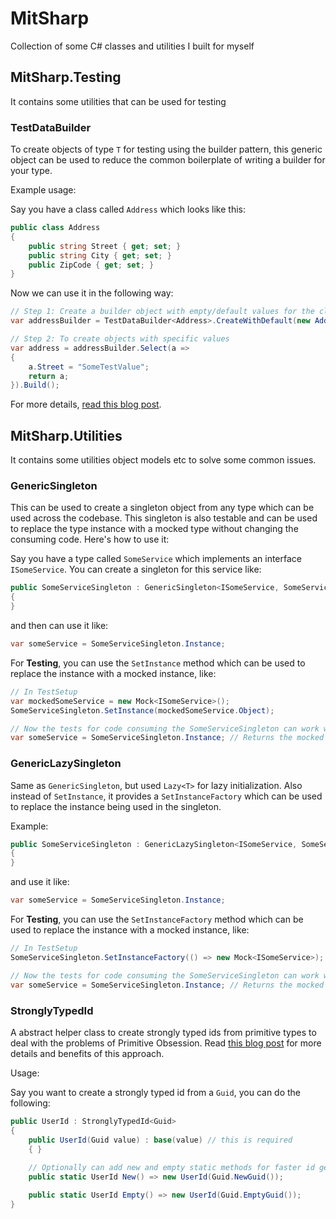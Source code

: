 # MitSharp

Collection of some C# classes and utilities I built for myself

## MitSharp.Testing

It contains some utilities that can be used for testing

### TestDataBuilder<T>

To create objects of type `T` for testing using the builder pattern, this generic object can be used to reduce the common boilerplate of writing a builder for your type.

Example usage:

Say you have a class called `Address` which looks like this:

```cs
public class Address
{
    public string Street { get; set; }
    public string City { get; set; }
    public ZipCode { get; set; }
}
```

Now we can use it in the following way:

```cs
// Step 1: Create a builder object with empty/default values for the class
var addressBuilder = TestDataBuilder<Address>.CreateWithDefault(new Address("", "", new ZipCode())); // can also use the constructor

// Step 2: To create objects with specific values
var address = addressBuilder.Select(a =>
{
    a.Street = "SomeTestValue";
    return a;
}).Build();
```

For more details, [read this blog post](https://blog.ploeh.dk/2017/08/21/generalised-test-data-builder/).

## MitSharp.Utilities

It contains some utilities object models etc to solve some common issues.

### GenericSingleton

This can be used to create a singleton object from any type which can be used across the codebase. This singleton is also testable and can be used to replace the type instance with a mocked type without changing the consuming code. Here's how to use it:

Say you have a type called `SomeService` which implements an interface `ISomeService`. You can create a singleton for this service like:

```cs
public SomeServiceSingleton : GenericSingleton<ISomeService, SomeService>
{
}
```

and then can use it like:

```cs
var someService = SomeServiceSingleton.Instance;
```

For **Testing**, you can use the `SetInstance` method which can be used to replace the instance with a mocked instance, like:

```cs
// In TestSetup
var mockedSomeService = new Mock<ISomeService>();
SomeServiceSingleton.SetInstance(mockedSomeService.Object);

// Now the tests for code consuming the SomeServiceSingleton can work without any changes.
var someService = SomeServiceSingleton.Instance; // Returns the mocked object
```

### GenericLazySingleton

Same as `GenericSingleton`, but used `Lazy<T>` for lazy initialization. Also instead of `SetInstance`, it provides a `SetInstanceFactory` which can be used to replace the instance being used in the singleton.

Example:

```cs
public SomeServiceSingleton : GenericLazySingleton<ISomeService, SomeService>
{
}
```

and use it like:

```cs
var someService = SomeServiceSingleton.Instance;
```

For **Testing**, you can use the `SetInstanceFactory` method which can be used to replace the instance with a mocked instance, like:

```cs
// In TestSetup
SomeServiceSingleton.SetInstanceFactory(() => new Mock<ISomeService>);

// Now the tests for code consuming the SomeServiceSingleton can work without any changes.
var someService = SomeServiceSingleton.Instance; // Returns the mocked object
```

### StronglyTypedId

A abstract helper class to create strongly typed ids from primitive types to deal with the problems of Primitive Obsession. Read [this blog post](https://andrewlock.net/using-strongly-typed-entity-ids-to-avoid-primitive-obsession-part-1/) for more details and benefits of this approach.

Usage:

Say you want to create a strongly typed id from a `Guid`, you can do the following:

```cs
public UserId : StronglyTypedId<Guid>
{
    public UserId(Guid value) : base(value) // this is required
    { }
    
    // Optionally can add new and empty static methods for faster id generation
    public static UserId New() => new UserId(Guid.NewGuid());

    public static UserId Empty() => new UserId(Guid.EmptyGuid());
}
```
